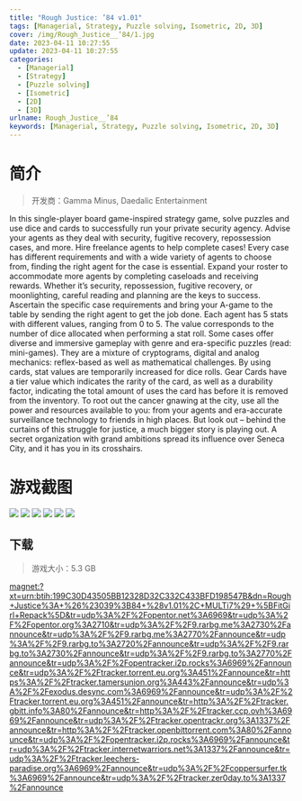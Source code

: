```yaml
---
title: "Rough Justice: ’84 v1.01"
tags: [Managerial, Strategy, Puzzle solving, Isometric, 2D, 3D]
cover: /img/Rough_Justice__’84/1.jpg
date: 2023-04-11 10:27:55
update: 2023-04-11 10:27:55
categories: 
  - [Managerial]
  - [Strategy]
  - [Puzzle solving]
  - [Isometric]
  - [2D]
  - [3D]
urlname: Rough_Justice__’84
keywords: [Managerial, Strategy, Puzzle solving, Isometric, 2D, 3D]
---
```

# 简介

> 开发商：Gamma Minus, Daedalic Entertainment

In this single-player board game-inspired strategy game, solve puzzles and use dice and cards to successfully run your private security agency. Advise your agents as they deal with security, fugitive recovery, repossession cases, and more.
Hire freelance agents to help complete cases! Every case has different requirements and with a wide variety of agents to choose from, finding the right agent for the case is essential. Expand your roster to accommodate more agents by completing caseloads and receiving rewards.
Whether it’s security, repossession, fugitive recovery, or moonlighting, careful reading and planning are the keys to success. Ascertain the specific case requirements and bring your A-game to the table by sending the right agent to get the job done.
Each agent has 5 stats with different values, ranging from 0 to 5. The value corresponds to the number of dice allocated when performing a stat roll.
Some cases offer diverse and immersive gameplay with genre and era-specific puzzles (read: mini-games). They are a mixture of cryptograms, digital and analog mechanics: reflex-based as well as mathematical challenges.
By using cards, stat values are temporarily increased for dice rolls. Gear Cards have a tier value which indicates the rarity of the card, as well as a durability factor, indicating the total amount of uses the card has before it is removed from the inventory.
To root out the cancer gnawing at the city, use all the power and resources available to you: from your agents and era-accurate surveillance technology to friends in high places.
But look out – behind the curtains of this struggle for justice, a much bigger story is playing out. A secret organization with grand ambitions spread its influence over Seneca City, and it has you in its crosshairs.

# 游戏截图

![](/img/Rough_Justice__’84/2.jpg)
![](/img/Rough_Justice__’84/3.jpg)
![](/img/Rough_Justice__’84/4.jpg)
![](/img/Rough_Justice__’84/5.jpg)
![](/img/Rough_Justice__’84/6.jpg)
![](/img/Rough_Justice__’84/7.jpg)


## 下载

> 游戏大小：5.3 GB

[magnet:?xt=urn:btih:199C30D43505BB12328D32C332C433BFD198547B&amp;dn=Rough+Justice%3A+%26%23039%3B84+%28v1.01%2C+MULTi7%29+%5BFitGirl+Repack%5D&amp;tr=udp%3A%2F%2Fopentor.net%3A6969&amp;tr=udp%3A%2F%2Fopentor.org%3A2710&amp;tr=udp%3A%2F%2F9.rarbg.me%3A2730%2Fannounce&amp;tr=udp%3A%2F%2F9.rarbg.me%3A2770%2Fannounce&amp;tr=udp%3A%2F%2F9.rarbg.to%3A2720%2Fannounce&amp;tr=udp%3A%2F%2F9.rarbg.to%3A2730%2Fannounce&amp;tr=udp%3A%2F%2F9.rarbg.to%3A2770%2Fannounce&amp;tr=udp%3A%2F%2Fopentracker.i2p.rocks%3A6969%2Fannounce&amp;tr=udp%3A%2F%2Ftracker.torrent.eu.org%3A451%2Fannounce&amp;tr=https%3A%2F%2Ftracker.tamersunion.org%3A443%2Fannounce&amp;tr=udp%3A%2F%2Fexodus.desync.com%3A6969%2Fannounce&amp;tr=udp%3A%2F%2Ftracker.torrent.eu.org%3A451%2Fannounce&amp;tr=http%3A%2F%2Ftracker.gbitt.info%3A80%2Fannounce&amp;tr=http%3A%2F%2Ftracker.ccp.ovh%3A6969%2Fannounce&amp;tr=udp%3A%2F%2Ftracker.opentrackr.org%3A1337%2Fannounce&amp;tr=http%3A%2F%2Ftracker.openbittorrent.com%3A80%2Fannounce&amp;tr=udp%3A%2F%2Fopentracker.i2p.rocks%3A6969%2Fannounce&amp;tr=udp%3A%2F%2Ftracker.internetwarriors.net%3A1337%2Fannounce&amp;tr=udp%3A%2F%2Ftracker.leechers-paradise.org%3A6969%2Fannounce&amp;tr=udp%3A%2F%2Fcoppersurfer.tk%3A6969%2Fannounce&amp;tr=udp%3A%2F%2Ftracker.zer0day.to%3A1337%2Fannounce](magnet:?xt=urn:btih:199C30D43505BB12328D32C332C433BFD198547B&amp;dn=Rough+Justice%3A+%26%23039%3B84+%28v1.01%2C+MULTi7%29+%5BFitGirl+Repack%5D&amp;tr=udp%3A%2F%2Fopentor.net%3A6969&amp;tr=udp%3A%2F%2Fopentor.org%3A2710&amp;tr=udp%3A%2F%2F9.rarbg.me%3A2730%2Fannounce&amp;tr=udp%3A%2F%2F9.rarbg.me%3A2770%2Fannounce&amp;tr=udp%3A%2F%2F9.rarbg.to%3A2720%2Fannounce&amp;tr=udp%3A%2F%2F9.rarbg.to%3A2730%2Fannounce&amp;tr=udp%3A%2F%2F9.rarbg.to%3A2770%2Fannounce&amp;tr=udp%3A%2F%2Fopentracker.i2p.rocks%3A6969%2Fannounce&amp;tr=udp%3A%2F%2Ftracker.torrent.eu.org%3A451%2Fannounce&amp;tr=https%3A%2F%2Ftracker.tamersunion.org%3A443%2Fannounce&amp;tr=udp%3A%2F%2Fexodus.desync.com%3A6969%2Fannounce&amp;tr=udp%3A%2F%2Ftracker.torrent.eu.org%3A451%2Fannounce&amp;tr=http%3A%2F%2Ftracker.gbitt.info%3A80%2Fannounce&amp;tr=http%3A%2F%2Ftracker.ccp.ovh%3A6969%2Fannounce&amp;tr=udp%3A%2F%2Ftracker.opentrackr.org%3A1337%2Fannounce&amp;tr=http%3A%2F%2Ftracker.openbittorrent.com%3A80%2Fannounce&amp;tr=udp%3A%2F%2Fopentracker.i2p.rocks%3A6969%2Fannounce&amp;tr=udp%3A%2F%2Ftracker.internetwarriors.net%3A1337%2Fannounce&amp;tr=udp%3A%2F%2Ftracker.leechers-paradise.org%3A6969%2Fannounce&amp;tr=udp%3A%2F%2Fcoppersurfer.tk%3A6969%2Fannounce&amp;tr=udp%3A%2F%2Ftracker.zer0day.to%3A1337%2Fannounce)